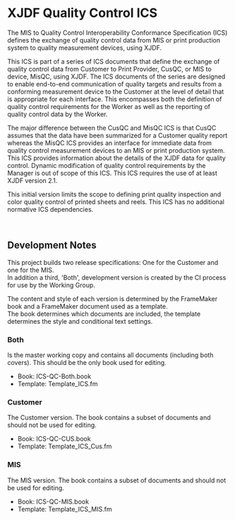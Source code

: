 # XJDF Quality Control ICS
The MIS to Quality Control Interoperability Conformance Specification (ICS) defines the exchange of quality control data
from MIS or print production system to quality measurement devices, using XJDF.

This ICS is part of a series of ICS documents that define the exchange of quality control data from Customer to Print Provider, CusQC, or MIS to device, MisQC, using XJDF. The ICS documents of the series are designed to enable end-to-end communication of quality targets and results from a conforming measurement device to the Customer at the level of detail that is appropriate for each interface. This encompasses both the definition of quality control requirements for the
Worker as well as the reporting of quality control data by the Worker.

The major difference between the CusQC and MisQC ICS is that CusQC assumes that the data have been summarized for a Customer quality report whereas the MisQC ICS provides an interface for immediate data from quality control measurement devices to an MIS or print production system. This ICS provides information about the details of the XJDF data for quality control. Dynamic modification of quality control requirements by the Manager is out of scope of this ICS.
This ICS requires the use of at least XJDF version 2.1.

This initial version limits the scope to defining print quality inspection and color quality control of printed sheets and
reels. This ICS has no additional normative ICS dependencies.

<br />

## Development Notes
This project builds two release specifications: One for the Customer and one for the MIS.<br/>
In addition a third, 'Both', development version is created by the CI process for use by the Working Group.

The content and style of each version is determined by the FrameMaker book and a FrameMaker document used as a template.<br/>
The book determines which documents are included, the template determines the style and conditional text settings.

### Both
Is the master working copy and contains all documents (including both covers). This should be the only book used for editing.
* Book: ICS-QC-Both.book
* Template: Template_ICS.fm

### Customer
The Customer version. The book contains a subset of documents and should not be used for editing.
* Book: ICS-QC-CUS.book
* Template: Template_ICS_Cus.fm

### MIS
The MIS version. The book contains a subset of documents and should not be used for editing.
* Book: ICS-QC-MIS.book
* Template: Template_ICS_MIS.fm                          
